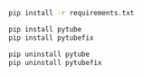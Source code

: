 ```bash
pip install -r requirements.txt
```

```bash
pip install pytube
pip install pytubefix
```

```bash
pip uninstall pytube
pip uninstall pytubefix
```
